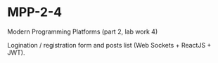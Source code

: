 # MPP-2-4
Modern Programming Platforms (part 2, lab work 4)

Logination / registration form and posts list (Web Sockets + ReactJS + JWT).
